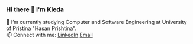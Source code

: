 ### Hi there 👋 I'm Kleda

<!--
**kledagashi/kledagashi** is a ✨ _special_ ✨ repository because its `README.md` (this file) appears on your GitHub profile.

Here are some ideas to get you started:

- 🔭 I’m currently working on ...
- 🌱 I’m currently learning ...
- 👯 I’m looking to collaborate on ...
- 🤔 I’m looking for help with ...
- 💬 Ask me about ...
- 📫  
- 😄 Pronouns: ...
- ⚡ Fun fact: ...
-->
🌱 I’m currently studying Computer and Software Engineering at University of Pristina "Hasan Prishtina".
<br>
📫 Connect with me:
[LinkedIn](www.linkedin.com/in/kleda-gashi-b3145a22a) 
[Email](kledagashi1@gmail.com)

